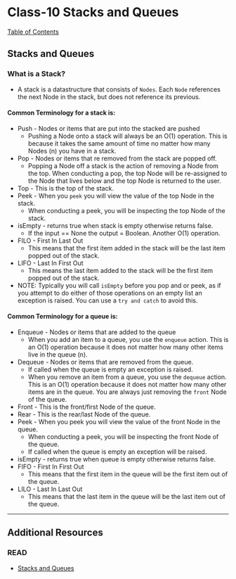 # Class-10 Stacks and Queues

[Table of Contents](README.md)  

## Stacks and Queues  

### What is a Stack?  
- A stack is a datastructure that consists of `Nodes`. Each `Node` references the next Node in the stack, but does not reference its previous.  

#### Common Terminology for a stack is:  
- Push - Nodes or items that are put into the stacked are pushed  
    - Pushing a Node onto a stack will always be an O(1) operation. This is because it takes the same amount of time no matter how many Nodes (n) you have in a stack.  
- Pop - Nodes or items that re removed from the stack are popped off.  
    - Popping a Node off a stack is the action of removing a Node from the top. When conducting a pop, the top Node will be re-assigned to the Node that lives below and the top Node is returned to the user.
- Top - This is the top of the stack.  
- Peek - When you `peek` you will view the value of the top Node in the stack.  
    - When conducting a peek, you will be inspecting the top Node of the stack.
- isEmpty - returns true when stack is empty otherwise returns false.  
    - If the input == None the output = Boolean. Another O(1) operation.  
- FILO - First In Last Out  
    - This means that the first item added in the stack will be the last item popped out of the stack.  
- LIFO - Last In First Out  
    - This means the last item added to the stack will be the first item popped out of the stack.  
- NOTE: Typically you will call `isEmpty` before you pop and or peek, as if you attempt to do either of those operations on an empty list an exception is raised. You can use a `try and catch` to avoid this.  

#### Common Terminology for a queue is:  
- Enqueue - Nodes or items that are added to the queue  
    - When you add an item to a queue, you use the `enqueue` action. This is an O(1) operation because it does not matter how many other items live in the queue (n).  
- Dequeue - Nodes or items that are removed from the queue.
    - If called when the queue is empty an exception is raised.  
    - When you remove an item from a queue, you use the `dequeue` action. This is an O(1) operation because it does not matter how many other items are in the queue. You are always just removing the `front` Node of the queue.
- Front - This is the front/first Node of the queue.  
- Rear - This is the rear/last Node of the queue.  
- Peek - When you peek you will view the value of the front Node in the queue. 
    - When conducting a peek, you will be inspecting the front Node of the queue.
    - If called when the queue is empty an exception will be raised.  
- isEmpty - returns true when queue is empty otherwise returns false.  
- FIFO - First In First Out  
    - This means that the first item in the queue will be the first item out of the queue.  
- LILO - Last In Last Out  
    - This means that the last item in the queue will be the last item out of the queue.  
---

## Additional Resources  

### READ 
- [Stacks and Queues](https://codefellows.github.io/common_curriculum/data_structures_and_algorithms/Code_401/class-10/resources/stacks_and_queues.html)  
